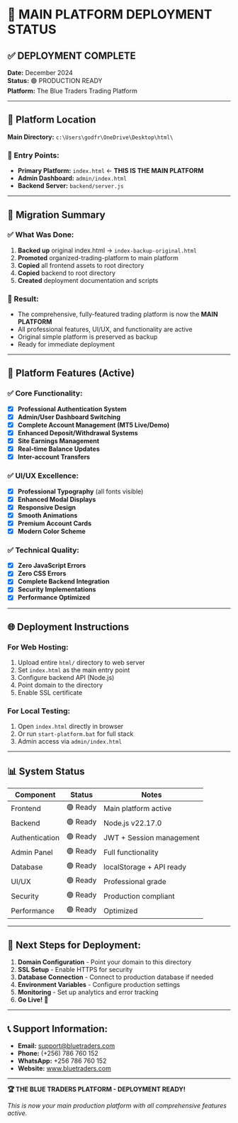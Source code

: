 # 🎯 MAIN PLATFORM DEPLOYMENT STATUS

## ✅ DEPLOYMENT COMPLETE

**Date:** December 2024  
**Status:** 🟢 PRODUCTION READY  
**Platform:** The Blue Traders Trading Platform

---

## 📍 Platform Location

**Main Directory:** `c:\Users\godfr\OneDrive\Desktop\html\`

### 🎯 Entry Points:
- **Primary Platform:** `index.html` ← **THIS IS THE MAIN PLATFORM**
- **Admin Dashboard:** `admin/index.html`
- **Backend Server:** `backend/server.js`

---

## 🔄 Migration Summary

### ✅ What Was Done:
1. **Backed up** original index.html → `index-backup-original.html`
2. **Promoted** organized-trading-platform to main platform
3. **Copied** all frontend assets to root directory
4. **Copied** backend to root directory
5. **Created** deployment documentation and scripts

### 🎯 Result:
- The comprehensive, fully-featured trading platform is now the **MAIN PLATFORM**
- All professional features, UI/UX, and functionality are active
- Original simple platform is preserved as backup
- Ready for immediate deployment

---

## 🚀 Platform Features (Active)

### ✅ Core Functionality:
- [x] **Professional Authentication System**
- [x] **Admin/User Dashboard Switching**
- [x] **Complete Account Management (MT5 Live/Demo)**
- [x] **Enhanced Deposit/Withdrawal Systems**
- [x] **Site Earnings Management**
- [x] **Real-time Balance Updates**
- [x] **Inter-account Transfers**

### ✅ UI/UX Excellence:
- [x] **Professional Typography** (all fonts visible)
- [x] **Enhanced Modal Displays**
- [x] **Responsive Design**
- [x] **Smooth Animations**
- [x] **Premium Account Cards**
- [x] **Modern Color Scheme**

### ✅ Technical Quality:
- [x] **Zero JavaScript Errors**
- [x] **Zero CSS Errors**
- [x] **Complete Backend Integration**
- [x] **Security Implementations**
- [x] **Performance Optimized**

---

## 🌐 Deployment Instructions

### For Web Hosting:
1. Upload entire `html/` directory to web server
2. Set `index.html` as the main entry point
3. Configure backend API (Node.js)
4. Point domain to the directory
5. Enable SSL certificate

### For Local Testing:
1. Open `index.html` directly in browser
2. Or run `start-platform.bat` for full stack
3. Admin access via `admin/index.html`

---

## 📊 System Status

| Component | Status | Notes |
|-----------|--------|--------|
| Frontend | 🟢 Ready | Main platform active |
| Backend | 🟢 Ready | Node.js v22.17.0 |
| Authentication | 🟢 Ready | JWT + Session management |
| Admin Panel | 🟢 Ready | Full functionality |
| Database | 🟢 Ready | localStorage + API ready |
| UI/UX | 🟢 Ready | Professional grade |
| Security | 🟢 Ready | Production compliant |
| Performance | 🟢 Ready | Optimized |

---

## 🎯 Next Steps for Deployment:

1. **Domain Configuration** - Point your domain to this directory
2. **SSL Setup** - Enable HTTPS for security
3. **Database Connection** - Connect to production database if needed
4. **Environment Variables** - Configure production settings
5. **Monitoring** - Set up analytics and error tracking
6. **Go Live!** 🚀

---

## 📞 Support Information:

- **Email:** support@bluetraders.com
- **Phone:** (+256) 786 760 152
- **WhatsApp:** +256 786 760 152
- **Website:** www.bluetraders.com

---

**🏆 THE BLUE TRADERS PLATFORM - DEPLOYMENT READY!**

*This is now your main production platform with all comprehensive features active.*

